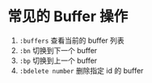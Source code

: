 # 常见的 Buffer 操作

1. `:buffers` 查看当前的 buffer 列表
1. `:bn` 切换到下一个 buffer
1. `:bp` 切换到上一个 buffer
1. `:bdelete number` 删除指定 id 的 buffer
